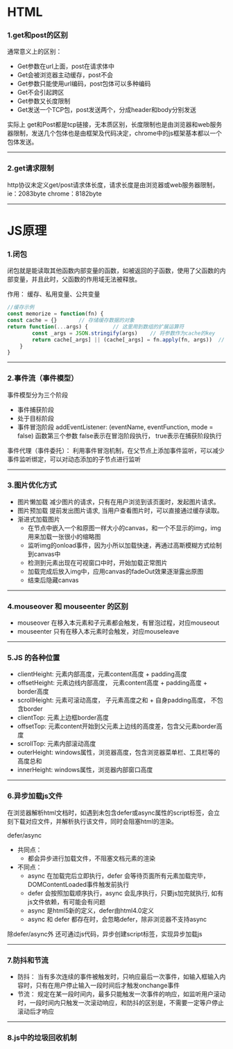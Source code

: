 # HTML

### 1.get和post的区别

通常意义上的区别：
- Get参数在url上面，post在请求体中
- Get会被浏览器主动缓存，post不会
- Get参数只能使用url编码，post包体可以多种编码
- Get不会引起跨区
- Get参数又长度限制
- Get发送一个TCP包，post发送两个，分成header和body分别发送

实际上 get和Post都是tcp链接，无本质区别，长度限制也是由浏览器和web服务器限制，发送几个包体也是由框架及代码决定，chrome中的js框架基本都以一个包体发送。

-------

### 2.get请求限制

http协议未定义get/post请求体长度，请求长度是由浏览器或web服务器限制，
ie：2083byte		chrome：8182byte

---

# JS原理

### 1.闭包

闭包就是能读取其他函数内部变量的函数，如被返回的子函数，使用了父函数的内部变量，并且此时，父函数的作用域无法被释放。

作用： 缓存、私用变量、公共变量

```javascript
//缓存示例
const memorize = function(fn) {
const cache = {}       // 存储缓存数据的对象
return function(...args) {        // 这里用到数组的扩展运算符
        const _args = JSON.stringify(args)    // 将参数作为cache的key
        return cache[_args] || (cache[_args] = fn.apply(fn, args))  // 如果已经缓存过，直接取值。否则重新计算并且缓存
    }
}
```
---

### 2.事件流（事件模型）

事件模型分为三个阶段
- 事件捕获阶段
- 处于目标阶段
- 事件冒泡阶段
addEventListener: (eventName, eventFunction, mode = false)
函数第三个参数 false表示在冒泡阶段执行， true表示在捕获阶段执行

事件代理（事件委托）：  利用事件冒泡机制，在父节点上添加事件监听，可以减少事件监听绑定，可以对动态添加的子节点进行监听

---

### 3.图片优化方式

- 图片懒加载
减少图片的请求，只有在用户浏览到该页面时，发起图片请求。
- 图片预加载
提前发出图片请求, 当用户查看图片时，可以直接通过缓存读取。
- 渐进式加载图片
   - 在节点中嵌入一个和原图一样大小的canvas，和一个不显示的img，img用来加载一张很小的缩略图
   - 监听img的onload事件，因为小所以加载快速，再通过高斯模糊方式绘制到canvas中
   - 检测到元素出现在可视窗口中时，开始加载正常图片
   - 加载完成后放入img中，应用canvas的fadeOut效果逐渐露出原图
   - 结束后隐藏canvas

---

### 4.mouseover 和 mouseenter 的区别

- mouseover 在移入本元素和子元素都会触发，有冒泡过程，对应mouseout
- mouseenter 只有在移入本元素时会触发，对应mouseleave
---

### 5.JS 的各种位置

- clientHeight: 元素内部高度，元素content高度 + padding高度
- offsetHeight: 元素边线内部高度， 元素content高度 + padding高度 + border高度
- scrollHeight: 元素可滚动高度， 子元素高度之和 + 自身padding高度， 不包含border
- clientTop:    元素上边框border高度
- offsetTop:    元素content开始到父元素上边线的高度差，包含父元素border高度
- scrollTop:    元素内部滚动高度
- outerHeight:  windows属性，浏览器高度，包含浏览器菜单栏、工具栏等的高度总和
- innerHeight:  windows属性，浏览器内部窗口高度

---

### 6.异步加载js文件

在浏览器解析html文档时，如遇到未包含defer或async属性的script标签，会立刻下载对应文件，并解析执行该文件，同时会阻塞html的渲染。

defer/async

- 共同点：
    - 都会异步进行加载文件，不阻塞文档元素的渲染
- 不同点：
    - async 在加载完后立即执行，defer 会等待页面所有元素加载完毕，DOMContentLoaded事件触发前执行
    - defer 会按照加载顺序执行，async 会乱序执行，只要js加完就执行, 如有js文件依赖，有可能会有问题
    - async 是html5新的定义，defer由html4.0定义
    - async 和 defer 都存在时，会忽略defer，除非浏览器不支持async

除defer/async外 还可通过js代码，异步创建script标签，实现异步加载js

---

### 7.防抖和节流

- 防抖： 当有多次连续的事件被触发时，只响应最后一次事件，如输入框输入内容时，只有在用户停止输入一段时间后才触发onchange事件
- 节流： 规定在某一段时间内，最多只能触发一次事件的响应，如监听用户滚动时，一段时间内只触发一次滚动响应，和防抖的区别是，不需要一定等户停止滚动后才响应

---

### 8.js中的垃圾回收机制




